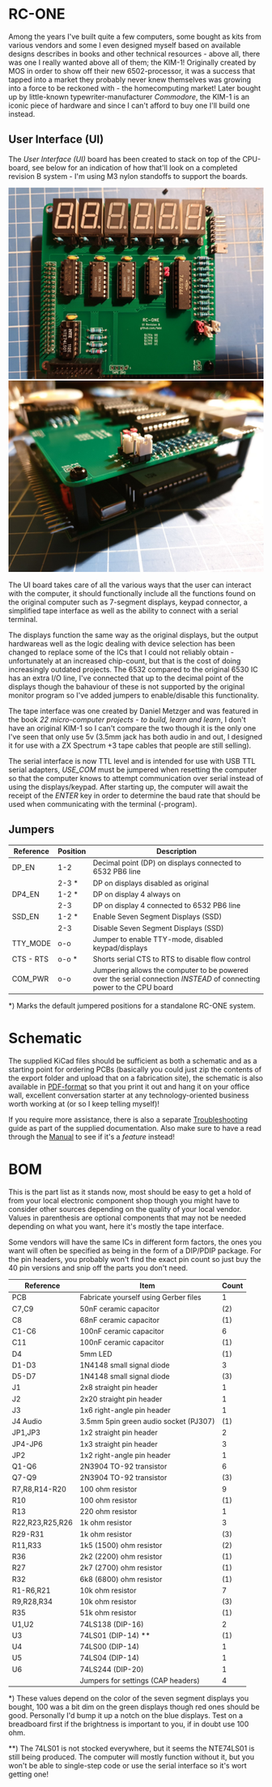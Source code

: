 # RC-ONE

Among the years I've built quite a few computers, some bought as kits from various vendors and some I even designed myself based on available designs describes in books and other technical resources - above all, there was one I really wanted above all of them; the KIM-1! Originally created by MOS in order to show off their new 6502-processor, it was a success that tapped into a market they probably never knew themselves was growing into a force to be reckoned with - the homecomputing market! Later bought up by little-known typewriter-manufacturer *Commodore*, the KIM-1 is an iconic piece of hardware and since I can't afford to buy one I'll build one instead.

## User Interface (UI)
The *User Interface (UI)* board has been created to stack on top of the CPU-board, see below for an indication of how that'll look on a completed revision B system - I'm using M3 nylon standoffs to support the boards.

![Assembled UI Board](https://github.com/tebl/RC-ONE/raw/master/RC1%20UI/gallery/2019-10-24%2020.45.43.jpg)
![Stacked boards](https://github.com/tebl/RC-ONE/raw/master/gallery/2019-10-24%2020.45.34.jpg)

The UI board takes care of all the various ways that the user can interact with the computer, it should functionally include all the functions found on the original computer such as 7-segment displays, keypad connector, a simplified tape interface as well as the ability to connect with a serial terminal.

The displays function the same way as the original displays, but the output hardwareas well as the logic dealing with device selection has been changed to replace some of the ICs that I could not reliably obtain - unfortunately at an increased chip-count, but that is the cost of doing increasingly outdated projects. The 6532 compared to the original 6530 IC has an extra I/O line, I've connected that up to the decimal point of the displays though the bahaviour of these is not supported by the original monitor program so I've added jumpers to enable/disable this functionality.

The tape interface was one created by Daniel Metzger and was featured in the book *22 micro-computer projects - to build, learn and learn*, I don't have an original KIM-1 so I can't compare the two though it is the only one I've seen that only use 5v (3.5mm jack has both audio in and out, I designed it for use with a ZX Spectrum +3 tape cables that people are still selling). 

The serial interface is now TTL level and is intended for use with USB TTL serial adapters, *USE_COM* must be jumpered when resetting the computer so that the computer knows to attempt communication over serial instead of using the displays/keypad. After starting up, the computer will await the receipt of the *ENTER* key in order to determine the baud rate that should be used when communicating with the terminal (-program).


## Jumpers
| Reference | Position | Description                                               |
| ----------| -------- | --------------------------------------------------------  |
| DP_EN     | 1-2      | Decimal point (DP) on displays connected to 6532 PB6 line |
|           | 2-3 *    | DP on displays disabled as original                       |
| DP4_EN    | 1-2 *    | DP on display 4 always on                                 |
|           | 2-3      | DP on display 4 connected to 6532 PB6 line                |
| SSD_EN    | 1-2 *    | Enable Seven Segment Displays (SSD)                       |
|           | 2-3      | Disable Seven Segment Displays (SSD)                      |
| TTY_MODE  | o-o      | Jumper to enable TTY-mode, disabled keypad/displays       |
| CTS - RTS | o-o *    | Shorts serial CTS to RTS to disable flow control          |
| COM_PWR   | o-o      | Jumpering allows the computer to be powered over the serial connection *INSTEAD* of connecting power to the CPU board |

\*) Marks the default jumpered positions for a standalone RC-ONE system.


# Schematic
The supplied KiCad files should be sufficient as both a schematic and as a starting point for ordering PCBs (basically you could just zip the contents of the export folder and upload that on a fabrication site), the schematic is also available in [PDF-format](https://github.com/tebl/RC-ONE/raw/master/RC1%20UI/export/RC1%20UI.pdf) so that you print it out and hang it on your office wall, excellent conversation starter at any technology-oriented business worth working at (or so I keep telling myself)!

If you require more assistance, there is also a separate [Troubleshooting](https://github.com/tebl/RC-ONE/blob/master/documentation/Troubleshooting.md) guide as part of the supplied documentation. Also make sure to have a read through the [Manual](https://github.com/tebl/RC-ONE/blob/master/documentation/Manual.md) to see if it's a *feature* instead!


# BOM
This is the part list as it stands now, most should be easy to get a hold of from your local electronic component shop though you might have to consider other sources depending on the quality of your local vendor. Values in parenthesis are optional components that may not be needed depending on what you want, here it's mostly the tape interface.

Some vendors will have the same ICs in different form factors, the ones you want will often be specified as being in the form of a DIP/PDIP package. For the pin headers, you probably won't find the exact pin count so just buy the 40 pin versions and snip off the parts you don't need.

| Reference       | Item                                  | Count |
| --------------- | ------------------------------------- | ----- |
| PCB             | Fabricate yourself using Gerber files |     1 |
| C7,C9           | 50nF ceramic capacitor                |    (2)|
| C8              | 68nF ceramic capacitor                |    (1)|
| C1-C6           | 100nF ceramic capacitor               |     6 |
| C11             | 100nF ceramic capacitor               |    (1)|
| D4              | 5mm LED                               |    (1)|
| D1-D3           | 1N4148 small signal diode             |     3 |
| D5-D7           | 1N4148 small signal diode             |    (3)|
| J1              | 2x8 straight pin header               |     1 |
| J2              | 2x20 straight pin header              |     1 |
| J3              | 1x6 right-angle pin header            |     1 |
| J4 Audio        | 3.5mm 5pin green audio socket (PJ307) |    (1)|
| JP1,JP3         | 1x2 straight pin header               |     2 |
| JP4-JP6         | 1x3 straight pin header               |     3 |
| JP2             | 1x2 right-angle pin header            |     1 |
| Q1-Q6           | 2N3904 TO-92 transistor               |     6 |
| Q7-Q9           | 2N3904 TO-92 transistor               |    (3)|
| R7,R8,R14-R20   | 100 ohm resistor                      |     9 |
| R10             | 100 ohm resistor                      |    (1)|
| R13             | 220 ohm resistor                      |     1 |
| R22,R23,R25,R26 | 1k ohm resistor                       |     3 |
| R29-R31         | 1k ohm resistor                       |    (3)|
| R11,R33         | 1k5 (1500) ohm resistor               |    (2)|
| R36             | 2k2 (2200) ohm resistor               |    (1)|
| R27             | 2k7 (2700) ohm resistor               |    (1)|
| R32             | 6k8 (6800) ohm resistor               |    (1)|
| R1-R6,R21       | 10k ohm resistor                      |     7 |
| R9,R28,R34      | 10k ohm resistor                      |    (3)|
| R35             | 51k ohm resistor                      |    (1)|
| U1,U2           | 74LS138 (DIP-16)                      |     2 |
| U3              | 74LS01 (DIP-14) **                    |    (1)|
| U4              | 74LS00 (DIP-14)                       |     1 |
| U5              | 74LS04 (DIP-14)                       |     1 |
| U6              | 74LS244 (DIP-20)                      |     1 |
|                 | Jumpers for settings (CAP headers)    |     4 |

*) These values depend on the color of the seven segment displays you bought, 100 was a bit dim on the green displays though red ones should be good. Personally I'd bump it up a notch on the blue displays. Test on a breadboard first if the brightness is important to you, if in doubt use 100 ohm.

**) The 74LS01 is not stocked everywhere, but it seems the NTE74LS01 is still being produced. The computer will mostly function without it, but you won't be able to single-step code or use the serial interface so it's wort getting one!